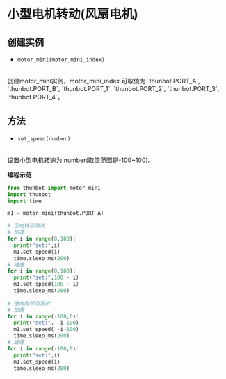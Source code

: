 # 小型电机转动(风扇电机)

## 创建实例
* `motor_mini(motor_mini_index)` 
<br/>
  创建motor_mini实例，motor_mini_index 可取值为 `thunbot.PORT_A`, `thunbot.PORT_B`, `thunbot.PORT_1`, `thunbot.PORT_2`, `thunbot.PORT_3`, `thunbot.PORT_4`。

## 方法
* `set_speed(number)` 
<br/>
  设置小型电机转速为 number(取值范围是-100~100)。


**编程示范**

```python
from thunbot import motor_mini
import thunbot
import time

m1 = motor_mini(thunbot.PORT_A)

# 正向转动测试
# 加速
for i in range(0,100):
  print("set:",i)
  m1.set_speed(i)
  time.sleep_ms(200)
# 减速
for i in range(0,100):
  print("set:",100 - i)
  m1.set_speed(100 - i)
  time.sleep_ms(200)
  
# 逆向向转动测试
# 加速
for i in range(-100,0):
  print("set:", -i-100)
  m1.set_speed( -i-100)
  time.sleep_ms(200)
# 减速
for i in range(-100,0):
  print("set:",i)
  m1.set_speed(i)
  time.sleep_ms(200)

```